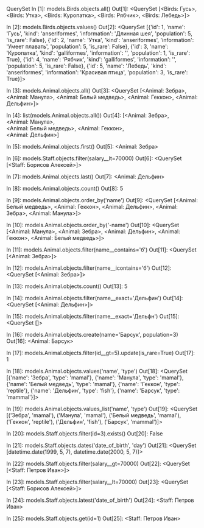 QuerySet
In [1]: models.Birds.objects.all()
Out[1]: <QuerySet [<Birds: Гусь>, <Birds: Утка>, <Birds: Куропатка>, <Birds: Рябчик>, <Birds: Лебедь>]>

In [2]: models.Birds.objects.values()
Out[2]: <QuerySet [{'id': 1, 'name': 'Гусь', 'kind': 'anseriformes', 'information': 'Длинная шея', 'population': 5, 'is_rare': False}, {'id': 2, 'name': 'Утка', 'kind': 'anseriformes', 'information': 'Умеет плавать', 'population': 5, 'is_rare': False}, {'id': 3, 'name': 'Куропатка', 'kind': 'galliformes', 'information': '', 'population': 1, 'is_rare': True}, {'id': 4, 'name': 'Рябчик', 'kind': 'galliformes', 'information': '', 'population': 5, 'is_rare': False}, {'id': 
5, 'name': 'Лебедь', 'kind': 'anseriformes', 'information': 'Красивая птица', 'population': 3, 'is_rare': True}]>

In [3]: models.Animal.objects.all()
Out[3]: <QuerySet [<Animal: Зебра>, <Animal: Манула>, <Animal: Белый медведь>, <Animal: Геккон>, <Animal: Дельфин>]>

In [4]: list(models.Animal.objects.all())
Out[4]: 
[<Animal: Зебра>,        
 <Animal: Манула>,       
 <Animal: Белый медведь>,
 <Animal: Геккон>,       
 <Animal: Дельфин>]      

In [5]: models.Animal.objects.first()
Out[5]: <Animal: Зебра>

In [6]: models.Staff.objects.filter(salary__lt=70000)
Out[6]: <QuerySet [<Staff: Борисов Алексей>]>

In [7]: models.Animal.objects.last()
Out[7]: <Animal: Дельфин>

In [8]: models.Animal.objects.count()
Out[8]: 5

In [9]: models.Animal.objects.order_by('name')
Out[9]: <QuerySet [<Animal: Белый медведь>, <Animal: Геккон>, <Animal: Дельфин>, <Animal: Зебра>, <Animal: Манула>]>

In [10]: models.Animal.objects.order_by('-name')
Out[10]: <QuerySet [<Animal: Манула>, <Animal: Зебра>, <Animal: Дельфин>, <Animal: Геккон>, <Animal: Белый медведь>]>

In [11]: models.Animal.objects.filter(name__contains='б')
Out[11]: <QuerySet [<Animal: Зебра>]>

In [12]: models.Animal.objects.filter(name__icontains='б')
Out[12]: <QuerySet [<Animal: Зебра>]>

In [13]: models.Animal.objects.count()
Out[13]: 5

In [14]: models.Animal.objects.filter(name__exact='Дельфин')
Out[14]: <QuerySet [<Animal: Дельфин>]>

In [15]: models.Animal.objects.filter(name__exact='Дельфн')
Out[15]: <QuerySet []>

In [16]: models.Animal.objects.create(name='Барсук', population=3)
Out[16]: <Animal: Барсук>

In [17]: models.Animal.objects.filter(id__gt=5).update(is_rare=True)
Out[17]: 1

In [18]: models.Animal.objects.values('name', 'type')
Out[18]: <QuerySet [{'name': 'Зебра', 'type': 'mamal'}, {'name': 'Манула', 'type': 'mamal'}, {'name': 'Белый медведь', 'type': 'mamal'}, {'name': 'Геккон', 'type': 'reptile'}, {'name': 'Дельфин', 'type': 'fish'}, {'name': 'Барсук', 'type': 'mammal'}]>

In [19]: models.Animal.objects.values_list('name', 'type')
Out[19]: <QuerySet [('Зебра', 'mamal'), ('Манула', 'mamal'), ('Белый медведь', 'mamal'), ('Геккон', 'reptile'), ('Дельфин', 'fish'), ('Барсук', 'mammal')]>

In [20]: models.Staff.objects.filter(id=3).exists()
Out[20]: False

In [21]: models.Staff.objects.dates('date_of_birth', 'day')
Out[21]: <QuerySet [datetime.date(1999, 5, 7), datetime.date(2000, 5, 7)]>

In [22]: models.Staff.objects.filter(salary__gt=70000)
Out[22]: <QuerySet [<Staff: Петров Иван>]>

In [23]: models.Staff.objects.filter(salary__lt=70000)
Out[23]: <QuerySet [<Staff: Борисов Алексей>]>

In [24]: models.Staff.objects.latest('date_of_birth')
Out[24]: <Staff: Петров Иван>

In [25]: models.Staff.objects.get(id=1)
Out[25]: <Staff: Петров Иван>